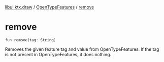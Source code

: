 [libui.ktx.draw](../README.md) / [OpenTypeFeatures](README.md) / [remove](remove.md)

# remove

`fun remove(tag: String)`

Removes the given feature tag and value from OpenTypeFeatures. If the tag is not present
in OpenTypeFeatures, it does nothing.

